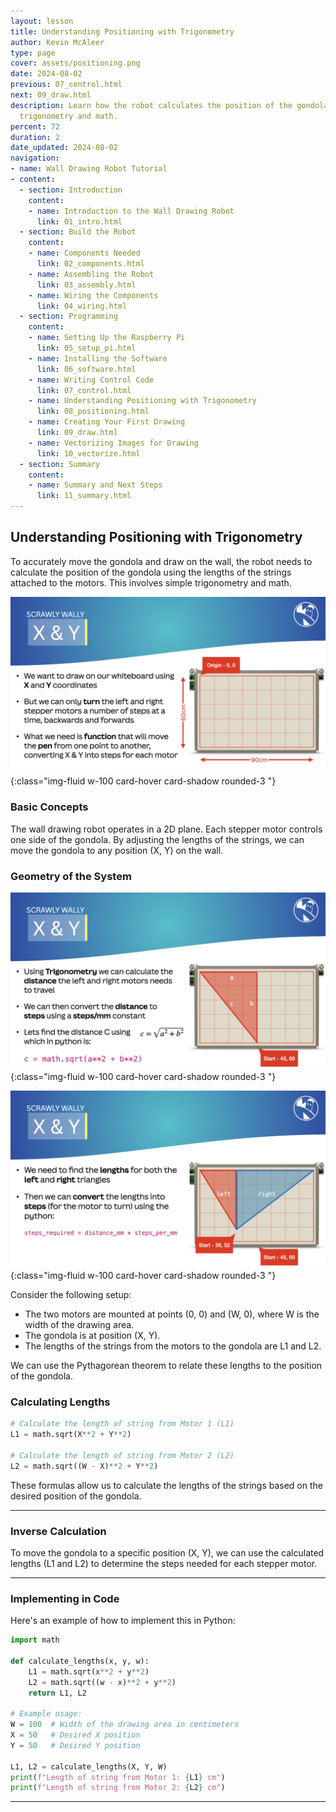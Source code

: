 ```yaml
---
layout: lesson
title: Understanding Positioning with Trigonometry
author: Kevin McAleer
type: page
cover: assets/positioning.png
date: 2024-08-02
previous: 07_control.html
next: 09_draw.html
description: Learn how the robot calculates the position of the gondola using simple
  trigonometry and math.
percent: 72
duration: 2
date_updated: 2024-08-02
navigation:
- name: Wall Drawing Robot Tutorial
- content:
  - section: Introduction
    content:
    - name: Introduction to the Wall Drawing Robot
      link: 01_intro.html
  - section: Build the Robot
    content:
    - name: Components Needed
      link: 02_components.html
    - name: Assembling the Robot
      link: 03_assembly.html
    - name: Wiring the Components
      link: 04_wiring.html
  - section: Programming
    content:
    - name: Setting Up the Raspberry Pi
      link: 05_setup_pi.html
    - name: Installing the Software
      link: 06_software.html
    - name: Writing Control Code
      link: 07_control.html
    - name: Understanding Positioning with Trigonometry
      link: 08_positioning.html
    - name: Creating Your First Drawing
      link: 09_draw.html
    - name: Vectorizing Images for Drawing
      link: 10_vectorize.html
  - section: Summary
    content:
    - name: Summary and Next Steps
      link: 11_summary.html
---
```



## Understanding Positioning with Trigonometry

To accurately move the gondola and draw on the wall, the robot needs to calculate the position of the gondola using the lengths of the strings attached to the motors. This involves simple trigonometry and math.

![position01](assets/position01.png){:class="img-fluid w-100 card-hover card-shadow rounded-3 "}

### Basic Concepts

The wall drawing robot operates in a 2D plane. Each stepper motor controls one side of the gondola. By adjusting the lengths of the strings, we can move the gondola to any position (X, Y) on the wall.

### Geometry of the System

![position01](assets/position02.png){:class="img-fluid w-100 card-hover card-shadow rounded-3 "}

![position01](assets/position03.png){:class="img-fluid w-100 card-hover card-shadow rounded-3 "}

Consider the following setup:

- The two motors are mounted at points (0, 0) and (W, 0), where W is the width of the drawing area.
- The gondola is at position (X, Y).
- The lengths of the strings from the motors to the gondola are L1 and L2.

We can use the Pythagorean theorem to relate these lengths to the position of the gondola.

### Calculating Lengths

```python
# Calculate the length of string from Motor 1 (L1)
L1 = math.sqrt(X**2 + Y**2)

# Calculate the length of string from Motor 2 (L2)
L2 = math.sqrt((W - X)**2 + Y**2)
```

These formulas allow us to calculate the lengths of the strings based on the desired position of the gondola.

---

### Inverse Calculation

To move the gondola to a specific position (X, Y), we can use the calculated lengths (L1 and L2) to determine the steps needed for each stepper motor.

---

### Implementing in Code

Here's an example of how to implement this in Python:

```python
import math

def calculate_lengths(x, y, w):
    L1 = math.sqrt(x**2 + y**2)
    L2 = math.sqrt((w - x)**2 + y**2)
    return L1, L2

# Example usage:
W = 100  # Width of the drawing area in centimeters
X = 50   # Desired X position
Y = 50   # Desired Y position

L1, L2 = calculate_lengths(X, Y, W)
print(f"Length of string from Motor 1: {L1} cm")
print(f"Length of string from Motor 2: {L2} cm")
```

---
